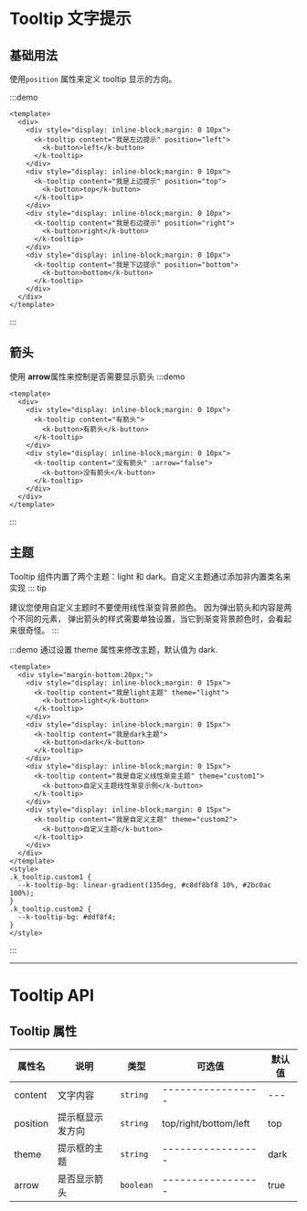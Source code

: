 # Tooltip 文字提示

## 基础用法

使用`position` 属性来定义 tooltip 显示的方向。

:::demo

```vue
<template>
  <div>
    <div style="display: inline-block;margin: 0 10px">
      <k-tooltip content="我是左边提示" position="left">
        <k-button>left</k-button>
      </k-tooltip>
    </div>
    <div style="display: inline-block;margin: 0 10px">
      <k-tooltip content="我是上边提示" position="top">
        <k-button>top</k-button>
      </k-tooltip>
    </div>
    <div style="display: inline-block;margin: 0 10px">
      <k-tooltip content="我是右边提示" position="right">
        <k-button>right</k-button>
      </k-tooltip>
    </div>
    <div style="display: inline-block;margin: 0 10px">
      <k-tooltip content="我是下边提示" position="bottom">
        <k-button>bottom</k-button>
      </k-tooltip>
    </div>
  </div>
</template>
```

:::

## 箭头

使用 **arrow**属性来控制是否需要显示箭头
:::demo

```vue
<template>
  <div>
    <div style="display: inline-block;margin: 0 10px">
      <k-tooltip content="有箭头">
        <k-button>有箭头</k-button>
      </k-tooltip>
    </div>
    <div style="display: inline-block;margin: 0 10px">
      <k-tooltip content="没有箭头" :arrow="false">
        <k-button>没有箭头</k-button>
      </k-tooltip>
    </div>
  </div>
</template>
```

:::

## 主题

Tooltip 组件内置了两个主题：light 和 dark。自定义主题通过添加非内置类名来实现
::: tip

建议您使用自定义主题时不要使用线性渐变背景颜色。 因为弹出箭头和内容是两个不同的元素， 弹出箭头的样式需要单独设置，当它到渐变背景颜色时，会看起来很奇怪。
:::

:::demo 通过设置 theme 属性来修改主题，默认值为 dark.

```vue
<template>
  <div style="margin-bottom:20px;">
    <div style="display: inline-block;margin: 0 15px">
      <k-tooltip content="我是light主题" theme="light">
        <k-button>light</k-button>
      </k-tooltip>
    </div>
    <div style="display: inline-block;margin: 0 15px">
      <k-tooltip content="我是dark主题">
        <k-button>dark</k-button>
      </k-tooltip>
    </div>
    <div style="display: inline-block;margin: 0 15px">
      <k-tooltip content="我是自定义线性渐变主题" theme="custom1">
        <k-button>自定义主题线性渐变示例</k-button>
      </k-tooltip>
    </div>
    <div style="display: inline-block;margin: 0 15px">
      <k-tooltip content="我是自定义主题" theme="custom2">
        <k-button>自定义主题</k-button>
      </k-tooltip>
    </div>
  </div>
</template>
<style>
.k_tooltip.custom1 {
  --k-tooltip-bg: linear-gradient(135deg, #c8df8bf8 10%, #2bc0ac 100%);
}
.k_tooltip.custom2 {
  --k-tooltip-bg: #ddf8f4;
}
</style>
```

:::

---

# Tooltip API

## Tooltip 属性

| 属性名   | 说明             | 类型      | 可选值                | 默认值 |
| -------- | ---------------- | --------- | --------------------- | ------ |
| content  | 文字内容         | `string`  | -----------------     | ---    |
| position | 提示框显示发方向 | `string`  | top/right/bottom/left | top    |
| theme    | 提示框的主题     | `string`  | -----------------     | dark   |
| arrow    | 是否显示箭头     | `boolean` | -----------------     | true   |
